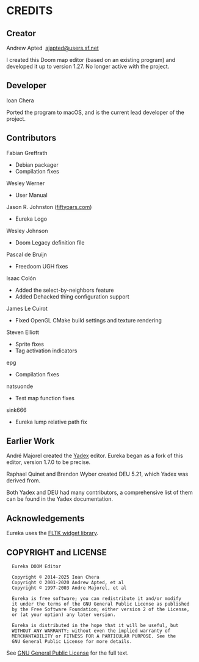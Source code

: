 # CREDITS

## Creator

Andrew Apted  <ajapted@users.sf.net>

I created this Doom map editor (based on an existing program) and developed it up to version 1.27. No longer active with the project.

## Developer

Ioan Chera

Ported the program to macOS, and is the current lead developer of the project.

## Contributors

Fabian Greffrath

  * Debian packager
  * Compilation fixes

Wesley Werner

  * User Manual

Jason R. Johnston ([fiftyoars.com](fiftyoars.com))

  * Eureka Logo

Wesley Johnson

  * Doom Legacy definition file

Pascal de Bruijn

  * Freedoom UGH fixes

Isaac Colón

  * Added the select-by-neighbors feature
  * Added Dehacked thing configuration support

James Le Cuirot

  * Fixed OpenGL CMake build settings and texture rendering

Steven Elliott

  * Sprite fixes
  * Tag activation indicators

epg

  * Compilation fixes

natsuonde

  * Test map function fixes

sink666

  * Eureka lump relative path fix

## Earlier Work

André Majorel created the [Yadex](http://www.teaser.fr/~amajorel/yadex/) editor. Eureka began as a fork of this editor, version 1.7.0 to be precise.

Raphael Quinet and Brendon Wyber created DEU 5.21, which Yadex was derived from.

Both Yadex and DEU had many contributors, a comprehensive list of them can be found in the Yadex documentation.

## Acknowledgements

Eureka uses the [FLTK widget library](http://www.fltk.org).

## COPYRIGHT and LICENSE

```
  Eureka DOOM Editor

  Copyright © 2014-2025 Ioan Chera
  Copyright © 2001-2020 Andrew Apted, et al
  Copyright © 1997-2003 Andre Majorel, et al

  Eureka is free software; you can redistribute it and/or modify
  it under the terms of the GNU General Public License as published
  by the Free Software Foundation; either version 2 of the License,
  or (at your option) any later version.

  Eureka is distributed in the hope that it will be useful, but
  WITHOUT ANY WARRANTY; without even the implied warranty of
  MERCHANTABILITY or FITNESS FOR A PARTICULAR PURPOSE. See the
  GNU General Public License for more details.
```

See [GNU General Public License](http://www.gnu.org/licenses/gpl.html) for the full text.
